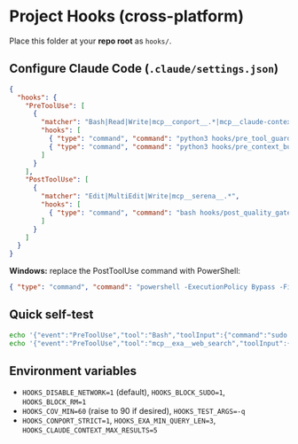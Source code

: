 # Project Hooks (cross-platform)
Place this folder at your **repo root** as `hooks/`.

## Configure Claude Code (`.claude/settings.json`)
```json
{
  "hooks": {
    "PreToolUse": [
      {
        "matcher": "Bash|Read|Write|mcp__conport__.*|mcp__claude-context__.*|mcp__claude_context__.*|mcp__exa__.*|mcp__task-master-ai__.*|mcp__zen__.*|mcp__devdocs__.*",
        "hooks": [
          { "type": "command", "command": "python3 hooks/pre_tool_guard.py" },
          { "type": "command", "command": "python3 hooks/pre_context_budget.py" }
        ]
      }
    ],
    "PostToolUse": [
      {
        "matcher": "Edit|MultiEdit|Write|mcp__serena__.*",
        "hooks": [
          { "type": "command", "command": "bash hooks/post_quality_gate.sh" }
        ]
      }
    ]
  }
}
```
**Windows:** replace the PostToolUse command with PowerShell:
```json
{ "type": "command", "command": "powershell -ExecutionPolicy Bypass -File hooks/post_quality_gate.ps1" }
```

## Quick self-test
```bash
echo '{"event":"PreToolUse","tool":"Bash","toolInput":{"command":"sudo rm -rf /"}}' | python3 hooks/pre_tool_guard.py
echo '{"event":"PreToolUse","tool":"mcp__exa__web_search","toolInput":{"query":"help"}}' | python3 hooks/pre_context_budget.py
```

## Environment variables
- `HOOKS_DISABLE_NETWORK=1` (default), `HOOKS_BLOCK_SUDO=1`, `HOOKS_BLOCK_RM=1`
- `HOOKS_COV_MIN=60` (raise to 90 if desired), `HOOKS_TEST_ARGS=-q`
- `HOOKS_CONPORT_STRICT=1`, `HOOKS_EXA_MIN_QUERY_LEN=3`, `HOOKS_CLAUDE_CONTEXT_MAX_RESULTS=5`
